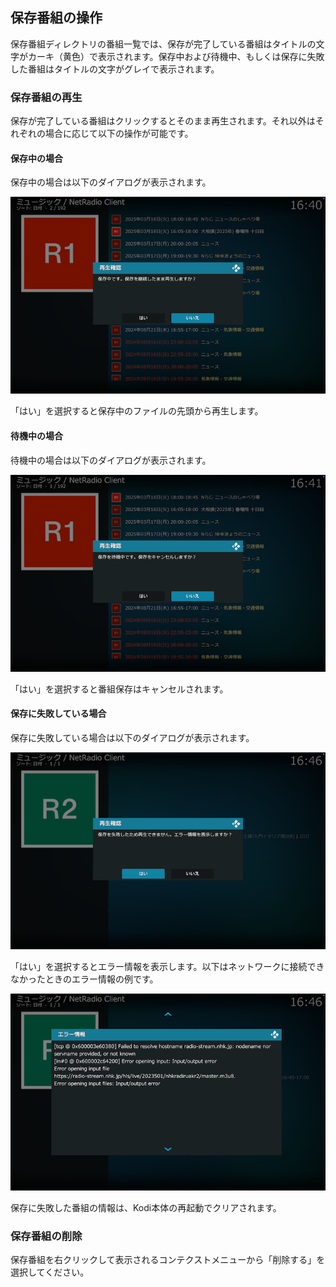 
## 保存番組の操作

保存番組ディレクトリの番組一覧では、保存が完了している番組はタイトルの文字がカーキ（黄色）で表示されます。保存中および待機中、もしくは保存に失敗した番組はタイトルの文字がグレイで表示されます。

### 保存番組の再生

保存が完了している番組はクリックするとそのまま再生されます。それ以外はそれぞれの場合に応じて以下の操作が可能です。

#### 保存中の場合

保存中の場合は以下のダイアログが表示されます。

![保存中](images/1_アドオン画面/2_保存番組ディレクトリ/4_再生/保存中.png)

「はい」を選択すると保存中のファイルの先頭から再生します。

#### 待機中の場合

待機中の場合は以下のダイアログが表示されます。

![待機中](images/1_アドオン画面/2_保存番組ディレクトリ/4_再生/待機中.png)

「はい」を選択すると番組保存はキャンセルされます。

#### 保存に失敗している場合

保存に失敗している場合は以下のダイアログが表示されます。

![保存失敗](images/1_アドオン画面/2_保存番組ディレクトリ/4_再生/保存失敗.png)

「はい」を選択するとエラー情報を表示します。以下はネットワークに接続できなかったときのエラー情報の例です。

![エラー情報](images/1_アドオン画面/2_保存番組ディレクトリ/4_再生/エラー情報.png)

保存に失敗した番組の情報は、Kodi本体の再起動でクリアされます。

### 保存番組の削除

保存番組を右クリックして表示されるコンテクストメニューから「削除する」を選択してください。

